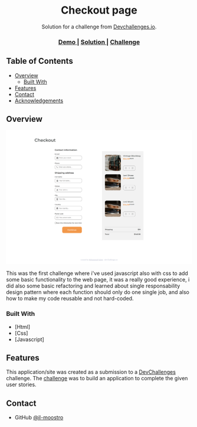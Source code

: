 <h1 align="center">Checkout page</h1>

<div align="center">
   Solution for a challenge from  <a href="http://devchallenges.io" target="_blank">Devchallenges.io</a>.
</div>

<div align="center">
  <h3>
    <a href="https://il-mostroo.github.io/DevChallengesio.checkout-page/">
      Demo
    </a>
    <span> | </span>
    <a href="https://https://devchallenges.io/solutions/MN4xkwsN3Xqsm88nRW0C">
      Solution
    </a>
    <span> | </span>
    <a href="https://devchallenges.io/challenges/0J1NxxGhOUYVqihwegfO">
      Challenge
    </a>
  </h3>
</div>

## Table of Contents

- [Overview](#overview)
  - [Built With](#built-with)
- [Features](#features)
- [Contact](#contact)
- [Acknowledgements](#acknowledgements)

## Overview

![screenshot](/resources/il-mostroo.github.io_DevChallengesio.checkout-page_.png)

This was the first challenge where i've used javascript also with css to add some basic functionality to the web page, it was a really good experience, i did also some basic refactoring and learned about single responsability design pattern where each function should only do one single job, and also how to make my code reusable and not hard-coded.

### Built With

- [Html]
- [Css]
- [Javascript]

## Features

This application/site was created as a submission to a [DevChallenges](https://devchallenges.io/challenges) challenge. The [challenge](https://devchallenges.io/challenges/0J1NxxGhOUYVqihwegfO) was to build an application to complete the given user stories.

## Contact

- GitHub [@il-moostro](https://github.com/il-moostro)
